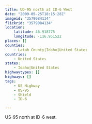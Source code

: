 ```yaml
---
title: UD-95 north at ID-6 West
date: "2009-05-25T18:15:28Z"
imageid: "3579084134"
flickrid: "3579084134"
location:
    latitude: 46.918775
    longitude: -116.951522
places: []
counties:
    - Latah County|Idaho|United States
countries:
    - United States
states:
    - Idaho|United States
highwaytypes: []
highways: []
tags:
    - US Highway
    - US-95
    - Shield
    - ID-6

---
```

US-95 north at ID-6 west.